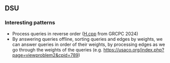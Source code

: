 ## DSU


### Interesting patterns

- Process queries in reverse order ([H.cpp](../../codeforces/gym/105453_grcpc24/H.cpp) from GRCPC 2024)
- By answering queries offline, sorting queries and edges by weights, we can answer queries in order of their weights, by processing edges as we go through the weights of the queries (e.g. https://usaco.org/index.php?page=viewproblem2&cpid=789)
